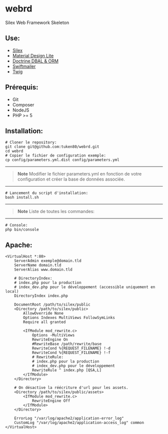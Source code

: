 # webrd

Silex Web Framework Skeleton

## Use:

* [Silex](http://silex.sensiolabs.org/)
* [Material Design Lite](https://getmdl.io/)
* [Doctrine DBAL & ORM](http://www.doctrine-project.org/)
* [Swiftmailer](http://swiftmailer.org/)
* [Twig](http://twig.sensiolabs.org/)

## Prérequis:

* Git
* Composer
* NodeJS
* PHP >= 5

## Installation:


    # Cloner le repository:
    git clone git@github.com:tuken80/webrd.git
    cd webrd
    # Copier le fichier de configuration exemple:
    cp config/parameters.yml.dist config/parameters.yml

***

>**Note**
>Modifier le fichier parameters.yml en fonction de votre configuration et créer la base de données associée.

***


    # Lancement du script d'installation:
    bash install.sh
    
***

>**Note**
>Liste de toutes les commandes:

***


    # Console:
    php bin/console

## Apache:


    <VirtualHost *:80>
        ServerAdmin exemple@domain.tld
        ServerName domain.tld
        ServerAlias www.domain.tld

        # DirectoryIndex:
        # index.php pour la production
        # index_dev.php pour le développement (accessible uniquement en local)
        DirectoryIndex index.php

        DocumentRoot /path/to/silex/public
        <Directory /path/to/silex/public>
            AllowOverride None
            Options Indexes MultiViews FollowSymLinks
            Require all granted

            <IfModule mod_rewrite.c>
                Options -MultiViews
                RewriteEngine On
                #RewriteBase /path/rewrite/base
                RewriteCond %{REQUEST_FILENAME} !-d
                RewriteCond %{REQUEST_FILENAME} !-f
                # RewriteRule:
                # index.php pour la production
                # index_dev.php pour le développement
                RewriteRule ^ index.php [QSA,L]
            </IfModule>
        </Directory>

        # On désactive la réécriture d'url pour les assets.
        <Directory /path/to/silex/public/assets>
            <IfModule mod_rewrite.c>
                RewriteEngine Off
            </IfModule>
        </Directory>

        ErrorLog "/var/log/apache2/application-error_log"
        CustomLog "/var/log/apache2/application-access_log" common
    </VirtualHost>